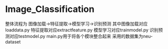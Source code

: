 # Image_Classification
整体流程为
图像加载->特征提取->模型学习->识别预测
其中图像加载对应loaddata.py
特征提取对应extractfeature.py
模型学习对应trainmodel.py
识别预测对应testmodel.py
main.py用于将各个模块整合起来
采用的数据集为neu-dataset
